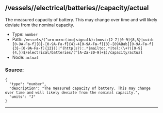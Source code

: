## /vessels/<RegExp>/electrical/batteries/<RegExp>/capacity/actual

The measured capacity of battery. This may change over time and will likely deviate from the nominal capacity.

* Type: `number`
* Path: `/vessels/(^urn:mrn:(imo|signalk):(mmsi:[2-7][0-9]{8,8}|uuid:[0-9A-Fa-f]{8}-[0-9A-Fa-f]{4}-4[0-9A-Fa-f]{3}-[89ABab][0-9A-Fa-f]{3}-[0-9A-Fa-f]{12}))|^(http(s?):.*|mailto:.*|tel:(\+?)[0-9]{4,})$/electrical/batteries/(^[A-Za-z0-9]+$)/capacity/actual`
* Node: `actual`

### Source:
```
{
  "type": "number",
  "description": "The measured capacity of battery. This may change over time and will likely deviate from the nominal capacity.",
  "units": "J"
}
```

---

